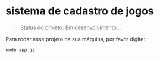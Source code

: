 <h1>sistema de cadastro de jogos</h1>

> Status do projeto: Em desenvolvimento...

Para rodar esse projeto na sua máquina, por favor digite:

```
node app.js
```
